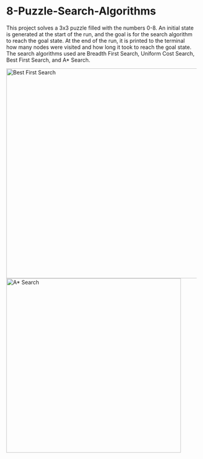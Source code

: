 # 8-Puzzle-Search-Algorithms
This project solves a 3x3 puzzle filled with the numbers 0-8. An initial state is generated at the start of the run, and the goal is for the search algorithm to reach the goal state. At the end of the run, it is printed to the terminal how many nodes were visited and how long it took to reach the goal state. The search algorithms used are Breadth First Search, Uniform Cost Search, Best First Search, and A* Search.

<img width="556" alt="Best First Search" src="https://github.com/BriLewiss/8-Puzzle-Search-Algorithms/assets/103261194/c36e3110-b2f1-4aad-880c-5f9cf567a06c">

<img width="462" alt="A* Search" src="https://github.com/BriLewiss/8-Puzzle-Search-Algorithms/assets/103261194/8162c788-68be-44fc-9de8-6db6324d929b">


